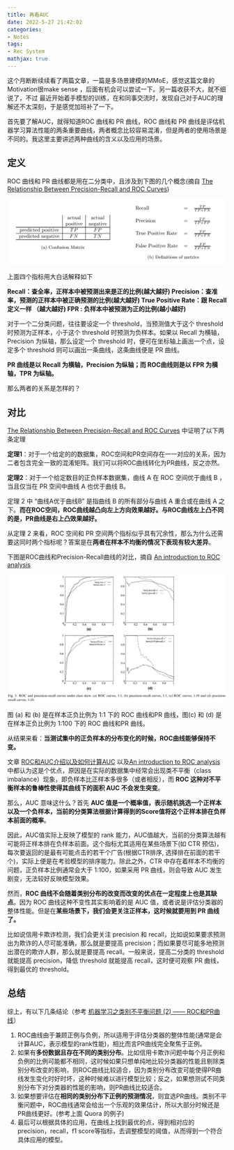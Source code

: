 ```yaml
---
title: 再看AUC
date: 2022-5-27 21:42:02
categories:
- Notes
tags:
- Rec System
mathjax: true
---
```


这个月断断续续看了两篇文章，一篇是多场景建模的MMoE，感觉这篇文章的Motivation很make sense ，后面有机会可以尝试一下。另一篇收获不大，就不细说了，不过 最近开始着手模型的训练，在和同事交流时，发现自己对于AUC的理解还不太深刻，于是感觉加班补了一下。

首先要了解AUC，就得知道ROC 曲线和 PR 曲线，ROC 曲线和 PR 曲线是评估机器学习算法性能的两条重要曲线，两者概念比较容易混淆，但是两者的使用场景是不同的。我这里主要讲述两种曲线的含义以及应用的场景。<!-- more -->

## 定义

ROC 曲线和 PR 曲线都是用在二分类中，且涉及到下图的几个概念(摘自 [The Relationship Between Precision-Recall and ROC Curves](https://www.biostat.wisc.edu/~page/rocpr.pdf))

<img src="0527/image_1cfpcf7brpr9i4k1h0aklg8vt9.png" alt="roc vs pr" style="zoom:67%;" />

上面四个指标用大白话解释如下

**Recall：查全率，正样本中被预测出来是正的比例(越大越好)
Precision：查准率，预测的正样本中被正确预测的比例(越大越好)
True Positive Rate：跟 Recall 定义一样 （越大越好)
FPR : 负样本中被预测为正的比例(越小越好)**

对于一个二分类问题，往往要设定一个 threshold，当预测值大于这个 threshold 时预测为正样本，小于这个 threshold 时预测为负样本。如果以 Recall 为横轴，Precision 为纵轴，那么设定一个 threshold 时，便可在坐标轴上画出一个点，设定多个 threshold 则可以画出一条曲线，这条曲线便是 PR 曲线。

**PR 曲线是以 Recall 为横轴，Precision 为纵轴；而 ROC曲线则是以 FPR 为横轴，TPR 为纵轴。**

那么两者的关系是怎样的？

## 对比

[The Relationship Between Precision-Recall and ROC Curves](https://www.biostat.wisc.edu/~page/rocpr.pdf) 中证明了以下两条定理

**定理1**：对于一个给定的的数据集，ROC空间和PR空间存在一一对应的关系，因为二者包含完全一致的混淆矩阵。我们可以将ROC曲线转化为PR曲线，反之亦然。

**定理2**：对于一个给定数目的正负样本数据集，曲线 A 在 ROC 空间优于曲线 B ，当且仅当在 PR 空间中曲线 A 也优于曲线 B。

定理 2 中 “曲线A优于曲线B” 是指曲线 B 的所有部分与曲线 A 重合或在曲线 A 之下。**而在ROC空间，ROC曲线越凸向左上方向效果越好。与ROC曲线左上凸不同的是，PR曲线是右上凸效果越好。**

从定理 2 来看，ROC 空间和 PR 空间两个指标似乎具有冗余性，那么为什么还需要这同时两个指标呢？答案是在**两者在样本不均衡的情况下表现有较大差异**。

下图是ROC曲线和Precision-Recall曲线的对比，摘自 [An introduction to ROC analysis](https://ccrma.stanford.edu/workshops/mir2009/references/ROCintro.pdf)

<img src="0527/ROC_PR.png" alt="ROC_PR.png-89.5kB" style="zoom:50%;" />

图 (a) 和 (b) 是在样本正负比例为 1:1 下的 ROC 曲线和PR 曲线，图(c) 和 (d) 是在样本正负比例为 1:100 下的 ROC 曲线和PR 曲线。

从结果来看：**当测试集中的正负样本的分布变化的时候，ROC曲线能够保持不变。**

文章 [ROC和AUC介绍以及如何计算AUC](http://alexkong.net/2013/06/introduction-to-auc-and-roc/) 以及[An introduction to ROC analysis](https://ccrma.stanford.edu/workshops/mir2009/references/ROCintro.pdf) 中都认为这是个优点，原因是在实际的数据集中经常会出现类不平衡（class imbalance）现象，即负样本比正样本多很多（或者相反），而 **ROC 这种对不平衡样本的鲁棒性使得其曲线下的面积 AUC 不会发生突变**。

那么，AUC 意味这什么？首先 **AUC 值是一个概率值，表示随机挑选一个正样本以及一个负样本，当前的分类算法根据计算得到的Score值将这个正样本排在负样本前面的概率**。

因此，AUC值实际上反映了模型的 rank 能力，AUC值越大，当前的分类算法越有可能将正样本排在负样本前面。这个指标尤其适用在某些场景下(如 CTR 预估)，每次要返回的是最有可能点击的若干个广告(根据CTR排序, 选择排在前面的若干个)，实际上便是在考验模型的排序能力。除此之外，CTR 中存在着样本不均衡的问题，正负样本比例通常会大于 1:100，如果采用 PR 曲线，则会导致 AUC 发生剧变，无法较好反映模型效果。

然而，**ROC 曲线不会随着类别分布的改变而改变的优点在一定程度上也是其缺点**。因为 ROC 曲线这种不变性其实影响着的是 AUC 值，或者说是评估分类器的整体性能。但是在**某些场景下，我们会更关注正样本，这时候就要用到 PR 曲线了。**

比如说信用卡欺诈检测，我们会更关注 precision 和 recall，比如说如果要求预测出为欺诈的人尽可能准确，那么就是要提高 precision；而如果要尽可能多地预测出潜在的欺诈人群，那么就是要提高 recall。一般来说，提高二分类的 threshold 就能提高 precision，降低 threshold 就能提高 recall，这时便可观察 PR 曲线，得到最优的 threshold。

## 总结

综上，有以下几条结论（参考 [机器学习之类别不平衡问题 (2) —— ROC和PR曲线](https://zhuanlan.zhihu.com/p/34655990)）

1. ROC曲线由于兼顾正例与负例，所以适用于评估分类器的整体性能(通常是会计算AUC，表示模型的rank性能)，相比而言PR曲线完全聚焦于正例。
2. 如果有**多份数据且存在不同的类别分布**。比如信用卡欺诈问题中每个月正例和负例的比例可能都不相同，这时候如果只想单纯地比较分类器的性能且剔除类别分布改变的影响，则ROC曲线比较适合，因为类别分布改变可能使得PR曲线发生变化时好时坏，这种时候难以进行模型比较；反之，如果想测试不同类别分布下对分类器的性能的影响，则PR曲线比较适合。
3. 如果想要评估在**相同的类别分布下正例的预测情况**，则宜选PR曲线。类别不平衡问题中，ROC曲线通常会给出一个乐观的效果估计，所以大部分时候还是PR曲线更好。(参考上面 Quora 的例子)
4. 最后可以根据具体的应用，在曲线上找到最优的点，得到相对应的precision，recall，f1 score等指标，去调整模型的阈值，从而得到一个符合具体应用的模型。

